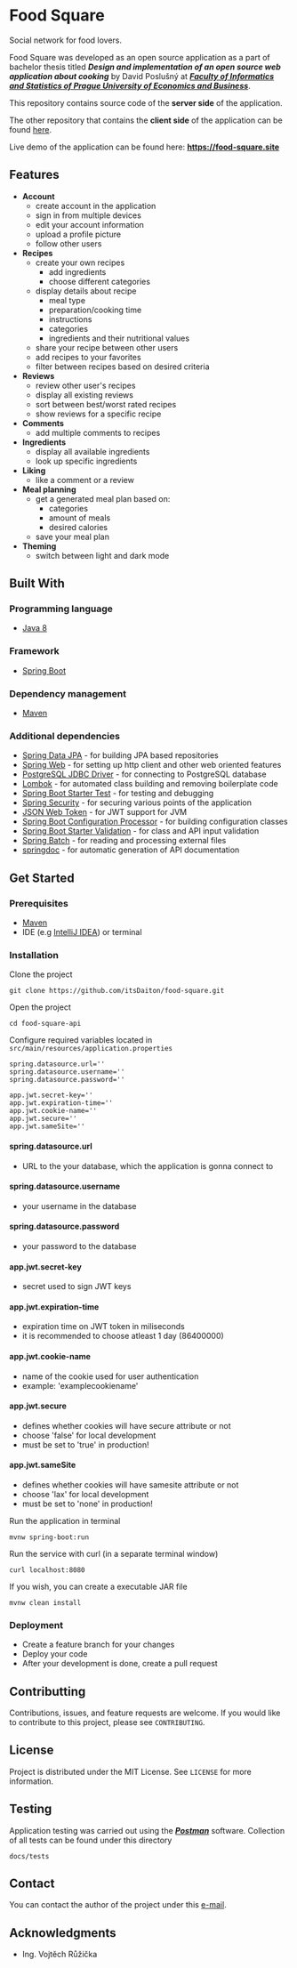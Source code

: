 # Food Square
Social network for food lovers.

Food Square was developed as an open source application as a part of bachelor thesis titled ***Design and implementation of an open source web application about cooking*** by David Poslušný at [***Faculty of Informatics and Statistics of Prague University of Economics and Business***](https://fis.vse.cz).

This repository contains source code of the **server side** of the application. 

The other repository that contains the **client side** of the application can be found [here](https://github.com/itsDaiton/food-square).

Live demo of the application can be found here: **https://food-square.site**

## Features

- **Account**
  - create account in the application
  - sign in from multiple devices
  - edit your account information
  - upload a profile picture
  - follow other users
- **Recipes**
  - create your own recipes
    - add ingredients
    - choose different categories
  - display details about recipe
    - meal type
    - preparation/cooking time
    - instructions
    - categories
    - ingredients and their nutritional values
  - share your recipe between other users
  - add recipes to your favorites
  - filter between recipes based on desired criteria
- **Reviews**
  - review other user's recipes
  - display all existing reviews
  - sort between best/worst rated recipes
  - show reviews for a specific recipe
- **Comments**
  - add multiple comments to recipes
- **Ingredients**
  - display all available ingredients
  - look up specific ingredients
- **Liking**
  - like a comment or a review
- **Meal planning**
  - get a generated meal plan based on:
    - categories
    - amount of meals
    - desired calories
  - save your meal plan
- **Theming**
  - switch between light and dark mode
## Built With

### Programming language
- [Java 8](https://www.oracle.com/cz/java/technologies/javase/javase8-archive-downloads.html)

### Framework
- [Spring Boot](https://spring.io/projects/spring-boot)

### Dependency management
- [Maven](https://maven.apache.org)

### Additional dependencies
- [Spring Data JPA](https://spring.io/projects/spring-data-jpa) - for building JPA based repositories
- [Spring Web](https://mvnrepository.com/artifact/org.springframework/spring-web) - for setting up http client and other web oriented features
- [PostgreSQL JDBC Driver](https://mvnrepository.com/artifact/org.postgresql/postgresql) - for connecting to PostgreSQL database
- [Lombok](https://projectlombok.org) - for automated class building and removing boilerplate code
- [Spring Boot Starter Test](https://mvnrepository.com/artifact/org.springframework.boot/spring-boot-starter-test) - for testing and debugging
- [Spring Security](https://spring.io/projects/spring-security) - for securing various points of the application
- [JSON Web Token](https://mvnrepository.com/artifact/io.jsonwebtoken/jjwt) - for JWT support for JVM
- [Spring Boot Configuration Processor](https://mvnrepository.com/artifact/org.springframework.boot/spring-boot-configuration-processor) - for building configuration classes
- [Spring Boot Starter Validation](https://mvnrepository.com/artifact/org.springframework.boot/spring-boot-starter-validation) - for class and API input validation
- [Spring Batch](https://spring.io/projects/spring-batch) - for reading and processing external files
- [springdoc](https://springdoc.org) - for automatic generation of API documentation


## Get Started

### Prerequisites

- [Maven](https://maven.apache.org)
- IDE (e.g [IntelliJ IDEA](https://www.jetbrains.com/idea/)) or terminal

### Installation

Clone the project

```
git clone https://github.com/itsDaiton/food-square.git
```

Open the project

```
cd food-square-api
```

Configure required variables located in `src/main/resources/application.properties`

```
spring.datasource.url=''
spring.datasource.username=''
spring.datasource.password=''

app.jwt.secret-key=''
app.jwt.expiration-time=''
app.jwt.cookie-name=''
app.jwt.secure=''
app.jwt.sameSite=''
```

#### spring.datasource.url

- URL to the your database, which the application is gonna connect to

#### spring.datasource.username

- your username in the database

#### spring.datasource.password

- your password to the database

#### app.jwt.secret-key

- secret used to sign JWT keys

#### app.jwt.expiration-time

- expiration time on JWT token in miliseconds
- it is recommended to choose atleast 1 day (86400000)

#### app.jwt.cookie-name

- name of the cookie used for user authentication
- example: 'examplecookiename'

#### app.jwt.secure

- defines whether cookies will have secure attribute or not
- choose 'false' for local development
- must be set to 'true' in production!

#### app.jwt.sameSite

- defines whether cookies will have samesite attribute or not
- choose 'lax' for local development
- must be set to 'none' in production!

Run the application in terminal

```
mvnw spring-boot:run
```

Run the service with curl (in a separate terminal window)

```
curl localhost:8080
```

If you wish, you can create a executable JAR file

```
mvnw clean install
```

### Deployment
- Create a feature branch for your changes
- Deploy your code
- After your development is done, create a pull request

## Contributting

Contributions, issues, and feature requests are welcome. If you would like to contribute to this project, please see `CONTRIBUTING`.

## License

Project is distributed under the MIT License. See `LICENSE` for more information.

## Testing

Application testing was carried out using the [***Postman***](https://www.postman.com) software. Collection of all tests can be found under this directory
```
docs/tests
```

## Contact

You can contact the author of the project under this [e-mail](mailto:david.poslusny@gmail.com).

## Acknowledgments

- Ing. Vojtěch Růžička 
